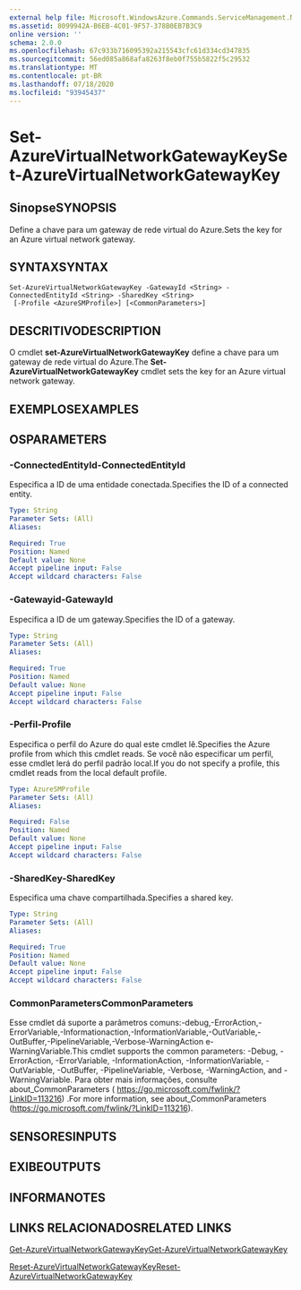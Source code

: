 ```yaml
---
external help file: Microsoft.WindowsAzure.Commands.ServiceManagement.Network.dll-Help.xml
ms.assetid: 8099942A-B6EB-4C01-9F57-378B0EB7B3C9
online version: ''
schema: 2.0.0
ms.openlocfilehash: 67c933b716095392a215543cfc61d334cd347835
ms.sourcegitcommit: 56ed085a868afa8263f8eb0f755b5822f5c29532
ms.translationtype: MT
ms.contentlocale: pt-BR
ms.lasthandoff: 07/18/2020
ms.locfileid: "93945437"
---
```

# <span data-ttu-id="ae984-101">Set-AzureVirtualNetworkGatewayKey</span><span class="sxs-lookup"><span data-stu-id="ae984-101">Set-AzureVirtualNetworkGatewayKey</span></span>

## <span data-ttu-id="ae984-102">Sinopse</span><span class="sxs-lookup"><span data-stu-id="ae984-102">SYNOPSIS</span></span>
<span data-ttu-id="ae984-103">Define a chave para um gateway de rede virtual do Azure.</span><span class="sxs-lookup"><span data-stu-id="ae984-103">Sets the key for an Azure virtual network gateway.</span></span>

## <span data-ttu-id="ae984-104">SYNTAX</span><span class="sxs-lookup"><span data-stu-id="ae984-104">SYNTAX</span></span>

```
Set-AzureVirtualNetworkGatewayKey -GatewayId <String> -ConnectedEntityId <String> -SharedKey <String>
 [-Profile <AzureSMProfile>] [<CommonParameters>]
```

## <span data-ttu-id="ae984-105">DESCRITIVO</span><span class="sxs-lookup"><span data-stu-id="ae984-105">DESCRIPTION</span></span>
<span data-ttu-id="ae984-106">O cmdlet **set-AzureVirtualNetworkGatewayKey** define a chave para um gateway de rede virtual do Azure.</span><span class="sxs-lookup"><span data-stu-id="ae984-106">The **Set-AzureVirtualNetworkGatewayKey** cmdlet sets the key for an Azure virtual network gateway.</span></span>

## <span data-ttu-id="ae984-107">EXEMPLOS</span><span class="sxs-lookup"><span data-stu-id="ae984-107">EXAMPLES</span></span>

## <span data-ttu-id="ae984-108">OS</span><span class="sxs-lookup"><span data-stu-id="ae984-108">PARAMETERS</span></span>

### <span data-ttu-id="ae984-109">-ConnectedEntityId</span><span class="sxs-lookup"><span data-stu-id="ae984-109">-ConnectedEntityId</span></span>
<span data-ttu-id="ae984-110">Especifica a ID de uma entidade conectada.</span><span class="sxs-lookup"><span data-stu-id="ae984-110">Specifies the ID of a connected entity.</span></span>

```yaml
Type: String
Parameter Sets: (All)
Aliases: 

Required: True
Position: Named
Default value: None
Accept pipeline input: False
Accept wildcard characters: False
```

### <span data-ttu-id="ae984-111">-Gatewayid</span><span class="sxs-lookup"><span data-stu-id="ae984-111">-GatewayId</span></span>
<span data-ttu-id="ae984-112">Especifica a ID de um gateway.</span><span class="sxs-lookup"><span data-stu-id="ae984-112">Specifies the ID of a gateway.</span></span>

```yaml
Type: String
Parameter Sets: (All)
Aliases: 

Required: True
Position: Named
Default value: None
Accept pipeline input: False
Accept wildcard characters: False
```

### <span data-ttu-id="ae984-113">-Perfil</span><span class="sxs-lookup"><span data-stu-id="ae984-113">-Profile</span></span>
<span data-ttu-id="ae984-114">Especifica o perfil do Azure do qual este cmdlet lê.</span><span class="sxs-lookup"><span data-stu-id="ae984-114">Specifies the Azure profile from which this cmdlet reads.</span></span> <span data-ttu-id="ae984-115">Se você não especificar um perfil, esse cmdlet lerá do perfil padrão local.</span><span class="sxs-lookup"><span data-stu-id="ae984-115">If you do not specify a profile, this cmdlet reads from the local default profile.</span></span>

```yaml
Type: AzureSMProfile
Parameter Sets: (All)
Aliases: 

Required: False
Position: Named
Default value: None
Accept pipeline input: False
Accept wildcard characters: False
```

### <span data-ttu-id="ae984-116">-SharedKey</span><span class="sxs-lookup"><span data-stu-id="ae984-116">-SharedKey</span></span>
<span data-ttu-id="ae984-117">Especifica uma chave compartilhada.</span><span class="sxs-lookup"><span data-stu-id="ae984-117">Specifies a shared key.</span></span>

```yaml
Type: String
Parameter Sets: (All)
Aliases: 

Required: True
Position: Named
Default value: None
Accept pipeline input: False
Accept wildcard characters: False
```

### <span data-ttu-id="ae984-118">CommonParameters</span><span class="sxs-lookup"><span data-stu-id="ae984-118">CommonParameters</span></span>
<span data-ttu-id="ae984-119">Esse cmdlet dá suporte a parâmetros comuns:-debug,-ErrorAction,-ErrorVariable,-Informationaction,-InformationVariable,-OutVariable,-OutBuffer,-PipelineVariable,-Verbose-WarningAction e-WarningVariable.</span><span class="sxs-lookup"><span data-stu-id="ae984-119">This cmdlet supports the common parameters: -Debug, -ErrorAction, -ErrorVariable, -InformationAction, -InformationVariable, -OutVariable, -OutBuffer, -PipelineVariable, -Verbose, -WarningAction, and -WarningVariable.</span></span> <span data-ttu-id="ae984-120">Para obter mais informações, consulte about_CommonParameters ( https://go.microsoft.com/fwlink/?LinkID=113216) .</span><span class="sxs-lookup"><span data-stu-id="ae984-120">For more information, see about_CommonParameters (https://go.microsoft.com/fwlink/?LinkID=113216).</span></span>

## <span data-ttu-id="ae984-121">SENSORES</span><span class="sxs-lookup"><span data-stu-id="ae984-121">INPUTS</span></span>

## <span data-ttu-id="ae984-122">EXIBE</span><span class="sxs-lookup"><span data-stu-id="ae984-122">OUTPUTS</span></span>

## <span data-ttu-id="ae984-123">INFORMA</span><span class="sxs-lookup"><span data-stu-id="ae984-123">NOTES</span></span>

## <span data-ttu-id="ae984-124">LINKS RELACIONADOS</span><span class="sxs-lookup"><span data-stu-id="ae984-124">RELATED LINKS</span></span>

[<span data-ttu-id="ae984-125">Get-AzureVirtualNetworkGatewayKey</span><span class="sxs-lookup"><span data-stu-id="ae984-125">Get-AzureVirtualNetworkGatewayKey</span></span>](./Get-AzureVirtualNetworkGatewayKey.md)

[<span data-ttu-id="ae984-126">Reset-AzureVirtualNetworkGatewayKey</span><span class="sxs-lookup"><span data-stu-id="ae984-126">Reset-AzureVirtualNetworkGatewayKey</span></span>](./Reset-AzureVirtualNetworkGatewayKey.md)


